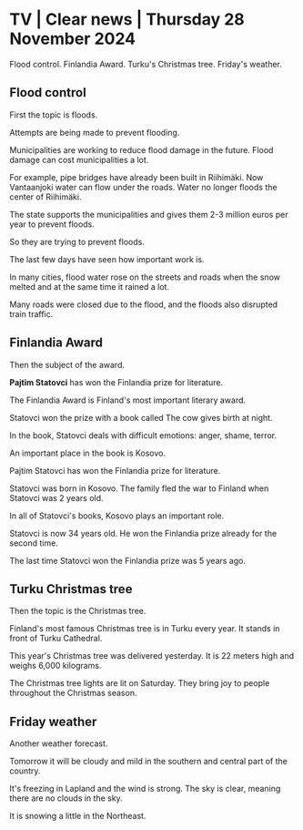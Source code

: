 # TV \| Clear news \| Thursday 28 November 2024

Flood control. Finlandia Award. Turku's Christmas tree. Friday's weather.

## Flood control

First the topic is floods.

Attempts are being made to prevent flooding.

Municipalities are working to reduce flood damage in the future. Flood damage can cost municipalities a lot.

For example, pipe bridges have already been built in Riihimäki. Now Vantaanjoki water can flow under the roads. Water no longer floods the center of Riihimäki.

The state supports the municipalities and gives them 2-3 million euros per year to prevent floods.

So they are trying to prevent floods.

The last few days have seen how important work is.

In many cities, flood water rose on the streets and roads when the snow melted and at the same time it rained a lot.

Many roads were closed due to the flood, and the floods also disrupted train traffic.

## Finlandia Award

Then the subject of the award.

**Pajtim Statovci** has won the Finlandia prize for literature.

The Finlandia Award is Finland's most important literary award.

Statovci won the prize with a book called The cow gives birth at night.

In the book, Statovci deals with difficult emotions: anger, shame, terror.

An important place in the book is Kosovo.

Pajtim Statovci has won the Finlandia prize for literature.

Statovci was born in Kosovo. The family fled the war to Finland when Statovci was 2 years old.

In all of Statovci's books, Kosovo plays an important role.

Statovci is now 34 years old. He won the Finlandia prize already for the second time.

The last time Statovci won the Finlandia prize was 5 years ago.

## Turku Christmas tree

Then the topic is the Christmas tree.

Finland's most famous Christmas tree is in Turku every year. It stands in front of Turku Cathedral.

This year's Christmas tree was delivered yesterday. It is 22 meters high and weighs 6,000 kilograms.

The Christmas tree lights are lit on Saturday. They bring joy to people throughout the Christmas season.

## Friday weather

Another weather forecast.

Tomorrow it will be cloudy and mild in the southern and central part of the country.

It's freezing in Lapland and the wind is strong. The sky is clear, meaning there are no clouds in the sky.

It is snowing a little in the Northeast.

